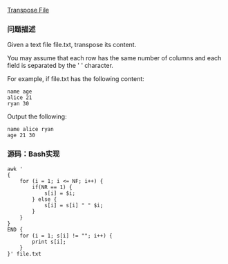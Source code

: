 [Transpose File](https://leetcode.com/problems/transpose-file/description/)
### 问题描述
Given a text file file.txt, transpose its content.

You may assume that each row has the same number of columns and each field is separated by the ' ' character.

For example, if file.txt has the following content:
```
name age
alice 21
ryan 30
```
Output the following:
```
name alice ryan
age 21 30
```

### 源码：Bash实现
```
awk '
{
    for (i = 1; i <= NF; i++) {
        if(NR == 1) {
            s[i] = $i;
        } else {
            s[i] = s[i] " " $i;
        }
    }
}
END {
    for (i = 1; s[i] != ""; i++) {
        print s[i];
    }
}' file.txt
```
